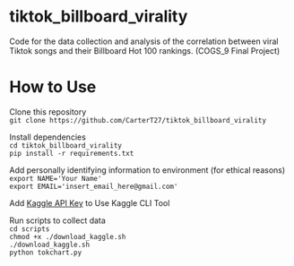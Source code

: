 # tiktok_billboard_virality
Code for the data collection and analysis of the correlation between viral Tiktok songs and their Billboard Hot 100 rankings. (COGS_9 Final Project)

# How to Use

Clone this repository  
`git clone https://github.com/CarterT27/tiktok_billboard_virality`

Install dependencies  
`cd tiktok_billboard_virality`  
`pip install -r requirements.txt`

Add personally identifying information to environment (for ethical reasons)  
`export NAME='Your Name'`  
`export EMAIL='insert_email_here@gmail.com'`

Add [Kaggle API Key](https://www.kaggle.com/docs/api#getting-started-installation-&-authentication) to Use Kaggle CLI Tool

Run scripts to collect data  
`cd scripts`  
`chmod +x ./download_kaggle.sh`  
`./download_kaggle.sh`  
`python tokchart.py`  
